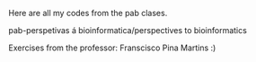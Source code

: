 Here are all my codes from the pab clases.

pab-perspetivas á bioinformatica/perspectives to bioinformatics

Exercises from the professor: Franscisco Pina Martins :)

